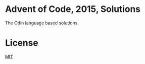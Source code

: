 # Advent of Code, 2015, Solutions

The Odin language based solutions.

# License

[MIT](./LICENSE.md)
